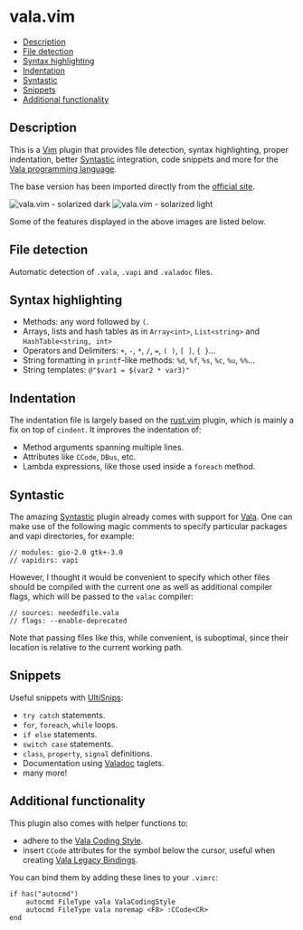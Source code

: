 # vala.vim

- [Description](#description)
- [File detection](#file-detection)
- [Syntax highlighting](#syntax-highlighting)
- [Indentation](#indentation)
- [Syntastic](#syntastic)
- [Snippets](#snippets)
- [Additional functionality](#additional-functionality)

## Description

This is a [Vim][vim] plugin that provides file detection, syntax highlighting, proper indentation, better [Syntastic][syntastic] integration, code snippets and more for the [Vala programming language][vala].

The base version has been imported directly from the [official site][vala-vim].

![vala.vim - solarized dark](https://i.imgur.com/FW2vpKj.png)
![vala.vim - solarized light](https://i.imgur.com/mFMA3Bt.png)

Some of the features displayed in the above images are listed below.

## File detection

Automatic detection of `.vala`, `.vapi` and `.valadoc` files.

## Syntax highlighting

* Methods: any word followed by `(`.
* Arrays, lists and hash tables as in `Array<int>`, `List<string>` and `HashTable<string, int>`
* Operators and Delimiters: `+`, `-`, `*`, `/`, `=`, `( )`, `[ ]`, `{ }`...
* String formatting in `printf`-like methods: `%d`, `%f`, `%s`, `%c`, `%u`, `%%`...
* String templates: `@"$var1 = $(var2 * var3)"`

## Indentation

The indentation file is largely based on the [rust.vim][rust-vim] plugin, which is mainly a fix on top of `cindent`. It improves the indentation of:

* Method arguments spanning multiple lines.
* Attributes like `CCode`, `DBus`, etc.
* Lambda expressions, like those used inside a `foreach` method.

## Syntastic

The amazing [Syntastic][syntastic] plugin already comes with support for [Vala][vala].
One can make use of the following magic comments to specify particular packages and vapi directories, for example:

``` vala
// modules: gio-2.0 gtk+-3.0
// vapidirs: vapi
```

However, I thought it would be convenient to specify which other files should be compiled with the current one as well as additional compiler flags, which will be passed to the `valac` compiler:

``` vala
// sources: neededfile.vala
// flags: --enable-deprecated
```

Note that passing files like this, while convenient, is suboptimal, since their location is relative to the current working path.

## Snippets

Useful snippets with [UltiSnips][ultisnips]:

* `try catch` statements.
* `for`, `foreach`, `while` loops.
* `if else` statements.
* `switch case` statements.
* `class`, `property`, `signal` definitions.
* Documentation using [Valadoc][valadoc] taglets.
* many more!

## Additional functionality

This plugin also comes with helper functions to:

* adhere to the [Vala Coding Style][vcs].
* insert `CCode` attributes for the symbol below the cursor, useful when creating [Vala Legacy Bindings][vlb].

You can bind them by adding these lines to your `.vimrc`:

``` vim
if has("autocmd")
	autocmd FileType vala ValaCodingStyle
	autocmd FileType vala noremap <F8> :CCode<CR>
end
```

[rust-vim]:https://github.com/rust-lang/rust.vim
[syntastic]:https://github.com/vim-syntastic/syntastic
[vala]:https://wiki.gnome.org/Projects/Vala
[vala-vim]:https://wiki.gnome.org/Projects/Vala/Vim
[valadoc]:https://valadoc.org
[vcs]:https://wiki.gnome.org/Projects/Vala/Hacking#Coding_Style
[vlb]:https://wiki.gnome.org/Projects/Vala/LegacyBindings
[vim]:http://www.vim.org/
[ultisnips]:https://github.com/sirver/UltiSnips

